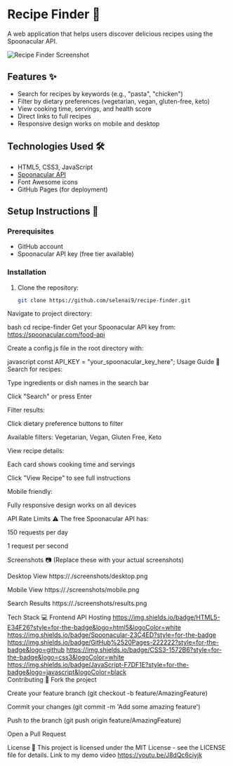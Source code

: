# Recipe Finder 🍳

A web application that helps users discover delicious recipes using the Spoonacular API.

![Recipe Finder Screenshot](./screenshot.png)

## Features ✨
- Search for recipes by keywords (e.g., "pasta", "chicken")
- Filter by dietary preferences (vegetarian, vegan, gluten-free, keto)
- View cooking time, servings, and health score
- Direct links to full recipes
- Responsive design works on mobile and desktop

## Technologies Used 🛠️
- HTML5, CSS3, JavaScript
- [Spoonacular API](https://spoonacular.com/food-api)
- Font Awesome icons
- GitHub Pages (for deployment)

## Setup Instructions 🚀

### Prerequisites
- GitHub account
- Spoonacular API key (free tier available)

### Installation
1. Clone the repository:
   ```bash
   git clone https://github.com/selenai9/recipe-finder.git
Navigate to project directory:

bash
cd recipe-finder
Get your Spoonacular API key from:
https://spoonacular.com/food-api

Create a config.js file in the root directory with:

javascript
const API_KEY = "your_spoonacular_key_here";
Usage Guide 📖
Search for recipes:

Type ingredients or dish names in the search bar

Click "Search" or press Enter

Filter results:

Click dietary preference buttons to filter

Available filters: Vegetarian, Vegan, Gluten Free, Keto

View recipe details:

Each card shows cooking time and servings

Click "View Recipe" to see full instructions

Mobile friendly:

Fully responsive design works on all devices

API Rate Limits ⚠️
The free Spoonacular API has:

150 requests per day

1 request per second

Screenshots 📷
(Replace these with your actual screenshots)

Desktop View
https://./screenshots/desktop.png

Mobile View
https://./screenshots/mobile.png

Search Results
https://./screenshots/results.png

Tech Stack 💻
Frontend	API	Hosting
https://img.shields.io/badge/HTML5-E34F26?style=for-the-badge&logo=html5&logoColor=white	https://img.shields.io/badge/Spoonacular-23C4ED?style=for-the-badge	https://img.shields.io/badge/GitHub%2520Pages-222222?style=for-the-badge&logo=github
https://img.shields.io/badge/CSS3-1572B6?style=for-the-badge&logo=css3&logoColor=white		
https://img.shields.io/badge/JavaScript-F7DF1E?style=for-the-badge&logo=javascript&logoColor=black		
Contributing 🤝
Fork the project

Create your feature branch (git checkout -b feature/AmazingFeature)

Commit your changes (git commit -m 'Add some amazing feature')

Push to the branch (git push origin feature/AmazingFeature)

Open a Pull Request

License 📄
This project is licensed under the MIT License - see the LICENSE file for details.
Link to my demo video https://youtu.be/J8dQc6ciyjk
